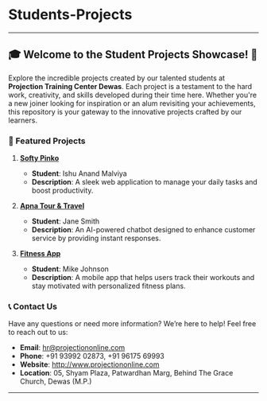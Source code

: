 # Students-Projects

---

## 🎓 Welcome to the Student Projects Showcase! 🚀

Explore the incredible projects created by our talented students at **Projection Training Center Dewas**. Each project is a testament to the hard work, creativity, and skills developed during their time here. Whether you're a new joiner looking for inspiration or an alum revisiting your achievements, this repository is your gateway to the innovative projects crafted by our learners.



### 🌟 Featured Projects

1. **[Softy Pinko](https://ishu456.github.io/CLIENT-WEBSITE/)**
   - **Student**: Ishu Anand Malviya
   - **Description**: A sleek web application to manage your daily tasks and boost productivity.

2. **[Apna Tour & Travel]([http://projectlink.com](https://projection13.github.io/sandeep-rajput.apna-tour-travel/))**
   - **Student**: Jane Smith
   - **Description**: An AI-powered chatbot designed to enhance customer service by providing instant responses.

3. **[Fitness App](http://projectlink.com)**
   - **Student**: Mike Johnson
   - **Description**: A mobile app that helps users track their workouts and stay motivated with personalized fitness plans.




### 📞 Contact Us

Have any questions or need more information? We’re here to help! Feel free to reach out to us:

- **Email**: hr@projectiononline.com
- **Phone**: +91 93992 02873, +91 96175 69993
- **Website**: http://www.projectiononline.com
- **Location**: 05, Shyam Plaza, Patwardhan Marg, Behind The Grace Church, Dewas (M.P.)


-----
